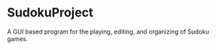 SudokuProject
=============

A GUI based program for the playing, editing, and organizing of Sudoku games.
